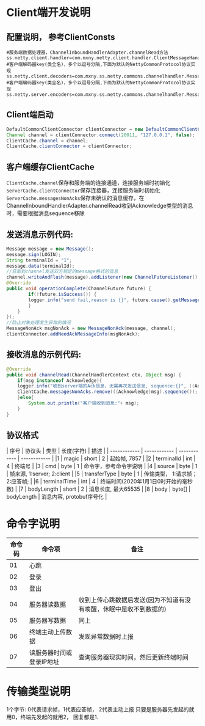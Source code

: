# Client端开发说明
## 配置说明， 参考ClientConsts
```properties
#服务端数据处理器，ChannelInboundHandlerAdapter.channelRead方法
ss.netty.client.handler=com.mxny.netty.client.handler.ClientMessageHandler
#客户端解码器key(类全名)，多个以逗号分隔,下面为默认的NettyCommonProtocol协议实现
ss.netty.client.decoders=com.mxny.ss.netty.commons.channelhandler.MessageDecoder
#客户端编码器key(类全名)，多个以逗号分隔,下面为默认的NettyCommonProtocol协议实现
ss.netty.server.encoders=com.mxny.ss.netty.commons.channelhandler.MessageEncoder,com.mxny.ss.netty.commons.channelhandler.AcknowledgeEncoder
```

## Client端启动
```java
DefaultCommonClientConnector clientConnector = new DefaultCommonClientConnector();
Channel channel = clientConnector.connect(20011, "127.0.0.1", false);
ClientCache.channel = channel;
ClientCache.clientConnector = clientConnector;
```

## 客户端缓存ClientCache
`ClientCache.channel`保存和服务端的连接通道，连接服务端时初始化
`ServerCache.clientConnector`保存连接器，连接服务端时初始化
`ServerCache.messagesNonAcks`保存未确认的消息缓存，在ChannelInboundHandlerAdapter.channelRead收到Acknowledge类型的消息时，需要根据消息sequence移除

## 发送消息示例代码:
```java
Message message = new Message();
message.sign(LOGIN);
String terminalId = "1";
message.data(terminalId);
//获取到channel发送双方规定的message格式的信息
channel.writeAndFlush(message).addListener(new ChannelFutureListener() {
@Override
public void operationComplete(ChannelFuture future) {
        if(!future.isSuccess()) {
        logger.info("send fail,reason is {}", future.cause().getMessage());
        }
    }
});
//防止对象处理发生异常的情况
MessageNonAck msgNonAck = new MessageNonAck(message, channel);
clientConnector.addNeedAckMessageInfo(msgNonAck);
```
## 接收消息的示例代码:
```java
@Override
public void channelRead(ChannelHandlerContext ctx, Object msg) {
    if(msg instanceof Acknowledge){
    logger.info("收到server端的Ack信息，无需再次发送信息, sequence:{}", ((Acknowledge)msg).sequence());
    ClientCache.messagesNonAcks.remove(((Acknowledge)msg).sequence());
    }else{
        System.out.println("客户端收到消息:"+ msg);
    }
}
```

## 协议格式
| 序号 |  协议头 |  类型 |  长度(字符) |   描述 |
| ------------ | ------------ | ------------ | ------------ |
|1 | magic  | short | 2 | 起始帧, 7857 |
|2 | terminalId |  int | 4 | 终端号  |
|3 | cmd    |  byte | 1 | 命令字，参考命令字说明  |
|4 | source |  byte | 1 | 帧来源, 1:server; 2:client  |
|5 | transferType |  byte |  1 | 传输类型， 1:请求帧；2:应答帧;  |
|6 | terminalTime | int  | 4  |  终端时间(2020年1月1日0时开始的毫秒数)  |
|7 | bodyLength | short  | 2  |  消息长度, 最大65535  |
|8 | body | byte[]  | bodyLength   | 消息内容, protobuf序号化  |

# 命令字说明
| 命令码  | 命令项  | 备注  |
| ------------ | ------------ | ------------ |
| 01  | 心跳  |   |
| 02  | 登录  |   |
| 03  | 登出  |   |
| 04  | 服务器读数据  |收到上传心跳数据后发送(因为不知道有没有唤醒，休眠中是收不到数据的)   |
| 05  | 服务器写数据  |  同上 |
| 06  | 终端主动上传数据  | 发现异常数据时上报  |
| 07  | 读服务器时间或登录IP地址  | 查询服务器现实时间，然后更新终端时间 |

# 传输类型说明
1个字节: 0代表请求帧，1代表应答帧， 2代表主动上报
只要是服务器先发起的就用0，终端先发起的就用2， 回复都是1.